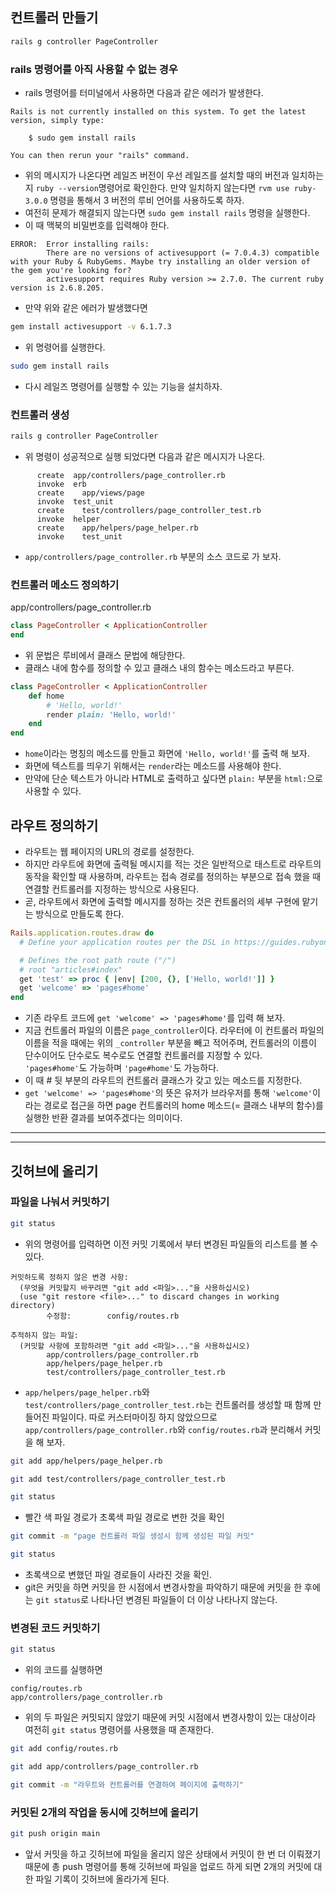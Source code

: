 ## 컨트롤러 만들기
```sh
rails g controller PageController
```

### rails 명령어를 아직 사용할 수 없는 경우
- rails 명령어를 터미널에서 사용하면 다음과 같은 에러가 발생한다.
```
Rails is not currently installed on this system. To get the latest version, simply type:

    $ sudo gem install rails

You can then rerun your "rails" command.
```
- 위의 메시지가 나온다면 레일즈 버전이 우선 레일즈를 설치할 때의 버전과 일치하는지 `ruby --version`명령어로 확인한다. 만약 일치하지 않는다면 `rvm use ruby-3.0.0` 명령을 통해서 3 버전의 루비 언어를 사용하도록 하자.
- 여전히 문제가 해결되지 않는다면 `sudo gem install rails` 명령을 실행한다.
- 이 때 맥북의 비밀번호를 입력해야 한다.

```
ERROR:  Error installing rails:
        There are no versions of activesupport (= 7.0.4.3) compatible with your Ruby & RubyGems. Maybe try installing an older version of the gem you're looking for?
        activesupport requires Ruby version >= 2.7.0. The current ruby version is 2.6.8.205.
```
- 만약 위와 같은 에러가 발생했다면
```sh
gem install activesupport -v 6.1.7.3
```
- 위 명령어를 실행한다.
```sh
sudo gem install rails
```
- 다시 레일즈 명령어를 실행할 수 있는 기능을 설치하자.


### 컨트롤러 생성
```sh
rails g controller PageController
```
- 위 명령이 성공적으로 실행 되었다면 다음과 같은 메시지가 나온다.
```
      create  app/controllers/page_controller.rb
      invoke  erb
      create    app/views/page
      invoke  test_unit
      create    test/controllers/page_controller_test.rb
      invoke  helper
      create    app/helpers/page_helper.rb
      invoke    test_unit
```
- `app/controllers/page_controller.rb` 부분의 소스 코드로 가 보자.

### 컨트롤러 메소드 정의하기
app/controllers/page_controller.rb
```rb
class PageController < ApplicationController
end
```
- 위 문법은 루비에서 클래스 문법에 해당한다.
- 클래스 내에 함수를 정의할 수 있고 클래스 내의 함수는 메소드라고 부른다.

```rb
class PageController < ApplicationController
    def home
        # 'Hello, world!'
        render plain: 'Hello, world!'
    end
end
```
- `home`이라는 명칭의 메소드를 만들고 화면에 `'Hello, world!'`를 출력 해 보자.
- 화면에 텍스트를 띄우기 위해서는 `render`라는 메소드를 사용해야 한다.
- 만약에 단순 텍스트가 아니라 HTML로 출력하고 싶다면 `plain:` 부분을 `html:`으로 사용할 수 있다.

## 라우트 정의하기
- 라우트는 웹 페이지의 URL의 경로를 설정한다.
- 하지만 라우트에 화면에 출력될 메시지를 적는 것은 일반적으로 태스트로 라우트의 동작을 확인할 때 사용하며, 라우트는 접속 경로를 정의하는 부분으로 접속 했을 때 연결할 컨트롤러를 지정하는 방식으로 사용된다.
- 곧, 라우트에서 화면에 출력할 메시지를 정하는 것은 컨트롤러의 세부 구현에 맡기는 방식으로 만들도록 한다.
```rb
Rails.application.routes.draw do
  # Define your application routes per the DSL in https://guides.rubyonrails.org/routing.html

  # Defines the root path route ("/")
  # root "articles#index"
  get 'test' => proc { |env| [200, {}, ['Hello, world!']] }
  get 'welcome' => 'pages#home'
end
```
- 기존 라우트 코드에 `get 'welcome' => 'pages#home'`를 입력 해 보자.
- 지금 컨트롤러 파일의 이름은 `page_controller`이다. 라우터에 이 컨트롤러 파일의 이름을 적을 때에는 위의 `_controller` 부분을 빼고 적어주며, 컨트롤러의 이름이 단수이어도 단수로도 복수로도 연결할 컨트롤러를 지정할 수 있다. `'pages#home'`도 가능하며 `'page#home'`도 가능하다.
- 이 때 # 뒷 부분의 라우트의 컨트롤러 클래스가 갖고 있는 메소드를 지정한다.
- `get 'welcome' => 'pages#home'`의 뜻은 유저가 브라우저를 통해 `'welcome'`이라는 경로로 접근을 하면 page 컨트롤러의 home 메소드(= 클래스 내부의 함수)를 실행한 반환 결과를 보여주겠다는 의미이다.

---
---

## 깃허브에 올리기
### 파일을 나눠서 커밋하기
```sh
git status
```
- 위의 명령어를 입력하면 이전 커밋 기록에서 부터 변경된 파일들의 리스트를 볼 수 있다.
```
커밋하도록 정하지 않은 변경 사항:
  (무엇을 커밋할지 바꾸려면 "git add <파일>..."을 사용하십시오)
  (use "git restore <file>..." to discard changes in working directory)
        수정함:        config/routes.rb

추적하지 않는 파일:
  (커밋할 사항에 포함하려면 "git add <파일>..."을 사용하십시오)
        app/controllers/page_controller.rb
        app/helpers/page_helper.rb
        test/controllers/page_controller_test.rb
```
- `app/helpers/page_helper.rb`와 `test/controllers/page_controller_test.rb`는 컨트롤러를 생성할 때 함께 만들어진 파일이다. 따로 커스터마이징 하지 않았으므로 `app/controllers/page_controller.rb`와 `config/routes.rb`과 분리해서 커밋을 해 보자.
```sh
git add app/helpers/page_helper.rb
```
```sh
git add test/controllers/page_controller_test.rb
```
```sh
git status
```
- 빨간 색 파일 경로가 초록색 파일 경로로 변한 것을 확인
```sh
git commit -m "page 컨트롤러 파일 생성시 함께 생성된 파일 커밋"
```
```sh
git status
```
- 초록색으로 변했던 파일 경로들이 사라진 것을 확인.
- git은 커밋을 하면 커밋을 한 시점에서 변경사항을 파악하기 때문에 커밋을 한 후에는 `git status`로 나타나던 변경된 파일들이 더 이상 나타나지 않는다.

### 변경된 코드 커밋하기
```sh
git status
```
- 위의 코드를 실행하면
```
config/routes.rb
app/controllers/page_controller.rb
```
- 위의 두 파일은 커밋되지 않았기 때문에 커밋 시점에서 변경사항이 있는 대상이라 여전히 `git status` 명령어를 사용했을 때 존재한다.
```sh
git add config/routes.rb
```
```sh
git add app/controllers/page_controller.rb
```
```sh
git commit -m "라우트와 컨트롤러를 연결하여 페이지에 출력하기"
```

### 커밋된 2개의 작업을 동시에 깃허브에 올리기
```sh
git push origin main
```
- 앞서 커밋을 하고 깃허브에 파일을 올리지 않은 상태에서 커밋이 한 번 더 이뤄졌기 때문에 총 push 명령어를 통해 깃허브에 파일을 업로드 하게 되면 2개의 커밋에 대한 파일 기록이 깃허브에 올라가게 된다.